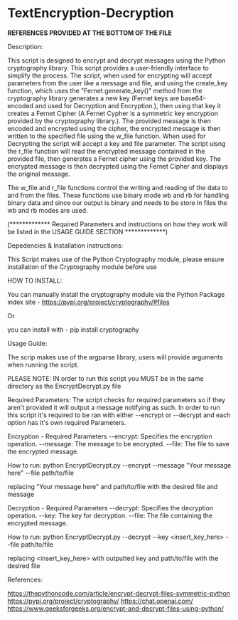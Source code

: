 # TextEncryption-Decryption

**REFERENCES PROVIDED AT THE BOTTOM OF THE FILE**

Description:

This script is designed to encrypt and decrypt messages using the Python cryptography library. This script provides a user-friendly interface to simplify the process. The script, when used for encrypting will accept parameters from the user like a message and file, and using the create_key function, which uses the "Fernet.generate_key()" method from the cryptography library generates a new key (Fernet keys are base64-encoded and used for Decryption and Encryption.), then using that key it creates a Fernet Cipher (A Fernet Cypher is a symmetric key encryption provided by the cryptography library.). The provided message is then encoded and encrypted using the cipher, the encrypted message is then written to the specified file using the w_file function. When used for Decrypting the script will accept a key and file parameter. The script uisng the r_file function will read the encrypted message contained in the provided file, then generates a Fernet cipher using the provided key. The encrypted message is then decrypted using the Fernet Cipher and displays the original message.

The w_file and r_file functions control the writing and reading of the data to and from the files. These functions use binary mode wb and rb for handling binary data and since our output is binary and needs to be store in files the wb and rb modes are used.

(************* Required Parameters and instructions on how they work will be listed in the USAGE GUIDE SECTION *************)

Depedencies & Installation instructions:

This Script makes use of the Python Cryptography module, please ensure installation of the Cryptography module before use

HOW TO INSTALL:

You can manually install the cryptography module via the Python Package index site - https://pypi.org/project/cryptography/#files

Or 

you can install with - pip install cryptography

Usage Guide:

The scrip makes use of the argparse library, users will provide arguments when running the script.

PLEASE NOTE: IN order to run this script you MUST be in the same directory as the EncryptDecrypt.py file

Required Parameters: The script checks for required parameters so if they aren't provided it will output a message notifying as such. In order to run this script it's required to be ran with either --encrypt or --decrypt and each option has it's own required Parameters.

Encryption - Required Parameters
--encrypt: Specifies the encryption operation.
--message: The message to be encrypted.
--file: The file to save the encrypted message.


How to run: python EncryptDecrypt.py --encrypt --message "Your message here" --file path/to/file

replacing "Your message here" and path/to/file with the desired file and message

Decryption - Required Parameters
--decrypt: Specifies the decryption operation.
--key: The key for decryption.
--file: The file containing the encrypted message.

How to run: python EncryptDecrypt.py --decrypt --key <insert_key_here> --file path/to/file

replacing <insert_key_here> with outputted key and path/to/file with the desired file


References:

https://thepythoncode.com/article/encrypt-decrypt-files-symmetric-python
https://pypi.org/project/cryptography/
https://chat.openai.com/
https://www.geeksforgeeks.org/encrypt-and-decrypt-files-using-python/




